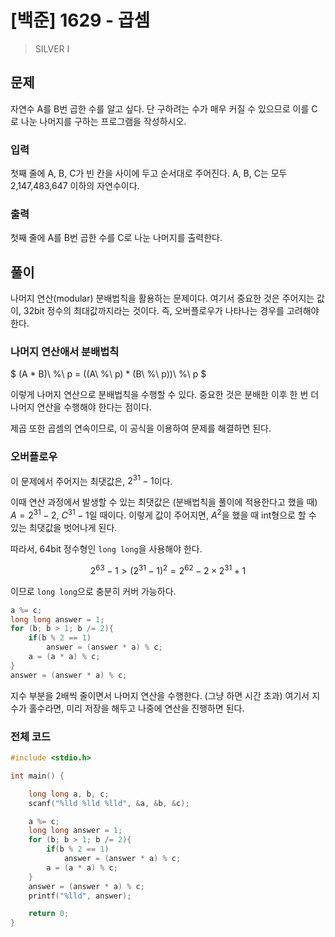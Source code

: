 # [백준] 1629 - 곱셈

> SILVER I

## 문제

자연수 A를 B번 곱한 수를 알고 싶다. 단 구하려는 수가 매우 커질 수 있으므로 이를 C로 나눈 나머지를 구하는 프로그램을 작성하시오.

### 입력

첫째 줄에 A, B, C가 빈 칸을 사이에 두고 순서대로 주어진다. A, B, C는 모두 2,147,483,647 이하의 자연수이다.

### 출력

첫째 줄에 A를 B번 곱한 수를 C로 나눈 나머지를 출력한다.

## 풀이

나머지 연산(modular) 분배법칙을 활용하는 문제이다. 여기서 중요한 것은 주어지는 값이, 32bit 정수의 최대값까지라는 것이다. 즉, 오버플로우가 나타나는 경우를 고려해야 한다.

### 나머지 연산애서 분배법칙

$
(A * B)\ \%\ p = ((A\ \%\ p) * (B\ \%\ p))\ \%\ p
$

이렇게 나머지 연산으로 분배법칙을 수행할 수 있다. 중요한 것은 분배한 이후 한 번 더 나머지 연산을 수행해야 한다는 점이다.

제곱 또한 곱셈의 연속이므로, 이 공식을 이용하여 문제를 해결하면 된다.

### 오버플로우

이 문제에서 주어지는 최댓값은, $2^{31} - 1$이다.

이때 연산 과정에서 발생할 수 있는 최댓값은 (분배법칙을 풀이에 적용한다고 했을 때) $A =2^{31}-2$, $C^{31}-1$일 때이다. 이렇게 값이 주어지면, $A^2$을 했을 때 int형으로 할 수 있는 최댓값을 벗어나게 된다.

따라서, 64bit 정수형인 `long long`을 사용해야 한다.

$$2^{63} - 1 > (2^{31}-1)^2 = 2^{62} -2 \times 2^{31} + 1$$

이므로 `long long`으로 충분히 커버 가능하다.

```C
a %= c;
long long answer = 1;    
for (b; b > 1; b /= 2){
    if(b % 2 == 1)
        answer = (answer * a) % c;
    a = (a * a) % c;
}
answer = (answer * a) % c;
```

지수 부분을 2배씩 줄이면서 나머지 연산을 수행한다. (그냥 하면 시간 초과) 여기서 지수가 홀수라면, 미리 저장을 해두고 나중에 연산을 진행하면 된다.

### 전체 코드

```C
#include <stdio.h>

int main() {

    long long a, b, c;
    scanf("%lld %lld %lld", &a, &b, &c);

    a %= c;
    long long answer = 1;    
    for (b; b > 1; b /= 2){
        if(b % 2 == 1)
            answer = (answer * a) % c;
        a = (a * a) % c;
    }    
    answer = (answer * a) % c;
    printf("%lld", answer);

    return 0;    
}
```